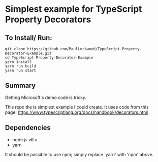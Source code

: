# Simplest example for TypeScript Property Decorators

## To Install/ Run:
```
git clone https://github.com/PaulLockwood/TypeScript-Property-Decorator-Example.git
cd TypeScript-Property-Decorator-Example
yarn install
yarn run build
yarn run start
```

## Summary
Getting Microsoft's demo code is tricky.

This repo the is simplest example I could create. It uses code from this page: <https://www.typescriptlang.org/docs/handbook/decorators.html>

## Dependencies
- node.js v6.x
- yarn

It should be possible to use npm; simply replace 'yarn' with 'npm' above.
